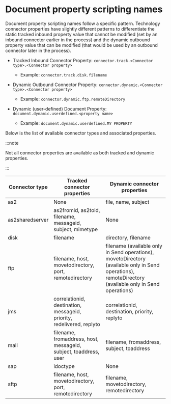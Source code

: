 # Document property scripting names

<head>
  <meta name="guidename" content="Integration"/>
  <meta name="context" content="GUID-dbc09b79-5369-4ee8-a452-e3ea1a7aa1c8"/>
</head>


Document property scripting names follow a specific pattern. Technology connector properties have slightly different patterns to differentiate the static tracked inbound property value that cannot be modified \(set by an inbound connector earlier in the process\) and the dynamic outbound property value that can be modified \(that would be used by an outbound connector later in the process\).

-   Tracked Inbound Connector Property: `connector.track.<Connector type>.<Connector property>`

    -   Example: `connector.track.disk.filename`

-   Dynamic Outbound Connector Property: `connector.dynamic.<Connector type>.<Connector property>`

    -   Example: `connector.dynamic.ftp.remoteDirectory`

-   Dynamic \(user-defined\) Document Property: `document.dynamic.userdefined.<property name>`

    -   Example: `document.dynamic.userdefined.MY PROPERTY`


Below is the list of available connector types and associated properties.

:::note

Not all connector properties are available as both tracked and dynamic properties.

:::

|Connector type|Tracked connector properties|Dynamic connector properties|
|----------------|------------------------------|------------------------------|
| as2 | None | file, name, subject |
| as2sharedserver | as2fromid, as2toid, filename, messageid, subject, mimetype | None |
| disk | filename | directory, filename |
| ftp | filename, host, movetodirectory, port, remotedirectory | filename \(available only in Send operations\), movetoDirectory \(available only in Send operations\), remoteDirectory \(available only in Send operations\) |
| jms | correlationid, destination, messageid, priority, redelivered, replyto | correlationid, destination, priority, replyto |
| mail | filename, fromaddress, host, messageId, subject, toaddress, user | filename, fromaddress, subject, toaddress |
| sap | idoctype | None |
| sftp | filename, host, movetodirectory, port, remotedirectory | filename, movetodirectory, remotedirectory |
